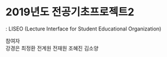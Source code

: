# 2019년도 전공기초프로젝트2
: LISEO (Lecture Interface for Student Educational Organization)  
  
참여자  
강경은  최정환  전계원  전재원  조혜진  김소양
